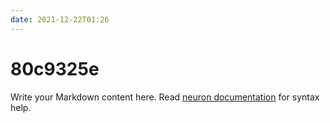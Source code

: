 ```yaml
---
date: 2021-12-22T01:26
---
```


# 80c9325e

Write your Markdown content here. Read [neuron documentation](https://neuron.zettel.page/2011404.html) for syntax help.

